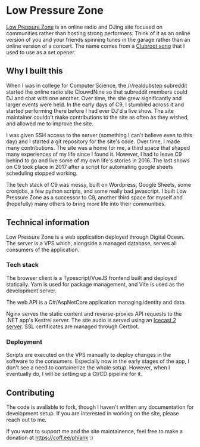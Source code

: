 # Low Pressure Zone

[Low Pressure Zone](https://lowpressurezone.com) is an online radio and DJing site focused on communities rather than hosting strong performers. Think of it as an online version of you and your friends spinning tunes in the garage rather than an online version of a concert. The name comes from a [Clubroot song](https://www.youtube.com/watch?v=0nctcPI-_nI) that I used to use as a set opener.

## Why I built this

When I was in college for Computer Science, the /r/realdubstep subreddit started the online radio site ClouwdNine so that subreddit members could DJ and chat with one another. Over time, the site grew significantly and larger events were held. In the early days of C9, I stumbled across it and started performing there before I had ever DJ'd a live show. The site maintainer couldn't make contributions to the site as often as they wished, and allowed me to improve the site.

I was given SSH access to the server (something I can't believe even to this day) and I started a git repository for the site's code. Over time, I made many contributions. The site was a home for me, a third space that shaped many experiences of my life since I found it. However, I had to leave C9 behind to go and live some of my own life's stories in 2016. The last shows on C9 took place in 2017 after a script for automating google sheets scheduling stopped working.

The tech stack of C9 was messy, built on Wordpress, Google Sheets, some cronjobs, a few python scripts, and some really bad javascript. I built Low Pressure Zone as a successor to C9, another third space for myself and (hopefully) many others to bring more life into their communities.

## Technical information

Low Pressure Zone is a web application deployed through Digital Ocean. The server is a VPS which, alongside a managed database, serves all consumers of the application. 

### Tech stack

The browser client is a Typescript/VueJS frontend built and deployed statically. Yarn is used for package management, and Vite is used as the development server.

The web API is a C#/AspNetCore application managing identity and data.

Nginx serves the static content and reverse-proxies API requests to the .NET app's Kestrel server. The site audio is served using an [Icecast 2 server](https://icecast.org/). SSL certificates are managed through Certbot.

### Deployment

Scripts are executed on the VPS manually to deploy changes in the software to the consumers. Especially now in the early stages of the app, I don't see a need to containerize the whole setup. However, when I eventually do, I will be setting up a CI/CD pipeline for it.

## Contributing

The code is available to fork, though I haven't written any documentation for development setup. If you are interested in working on the site, please reach out to me.

If you want to support me and the site maintainence, feel free to make a donation at https://coff.ee/phlank :)
